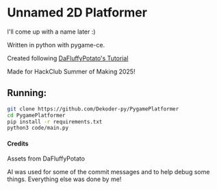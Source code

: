 # Unnamed 2D Platformer

I'll come up with a name later :)

Written in python with pygame-ce.

Created following [DaFluffyPotato's Tutorial](https://youtu.be/2gABYM5M0ww)

Made for HackClub Summer of Making 2025!

## Running:

```bash
git clone https://github.com/Dekoder-py/PygamePlatformer
cd PygamePlatformer
pip install -r requirements.txt
python3 code/main.py
```

#### Credits

Assets from DaFluffyPotato

AI was used for some of the commit messages and to help debug some things. Everything else was done by me!